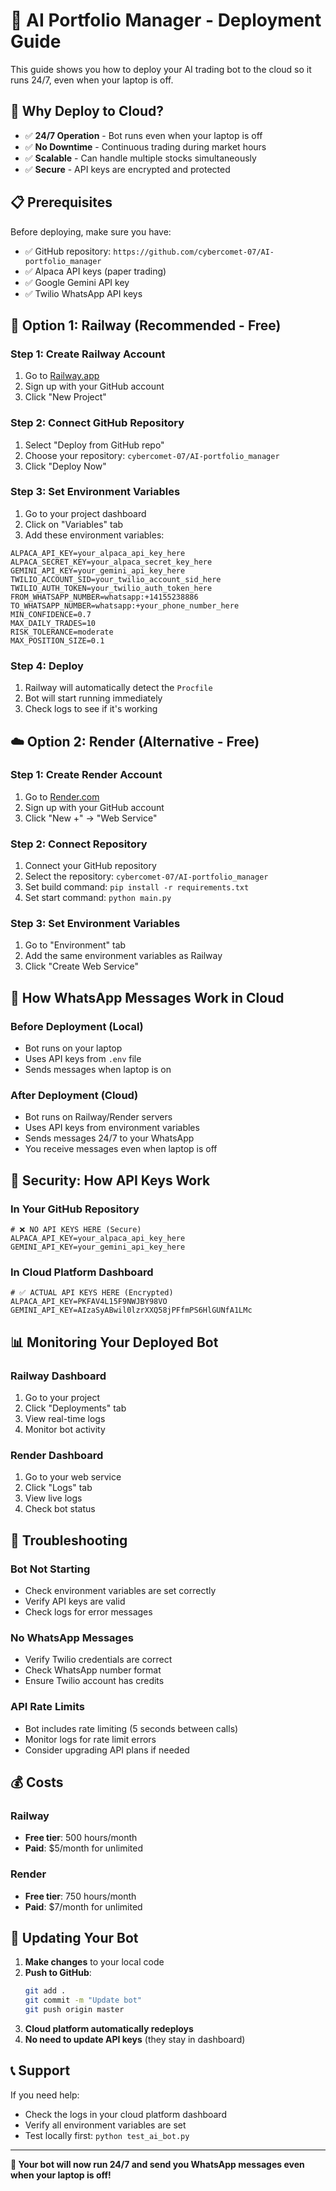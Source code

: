 # 🚀 AI Portfolio Manager - Deployment Guide

This guide shows you how to deploy your AI trading bot to the cloud so it runs 24/7, even when your laptop is off.

## 🌟 **Why Deploy to Cloud?**

- ✅ **24/7 Operation** - Bot runs even when your laptop is off
- ✅ **No Downtime** - Continuous trading during market hours
- ✅ **Scalable** - Can handle multiple stocks simultaneously
- ✅ **Secure** - API keys are encrypted and protected

## 📋 **Prerequisites**

Before deploying, make sure you have:
- ✅ GitHub repository: `https://github.com/cybercomet-07/AI-portfolio_manager`
- ✅ Alpaca API keys (paper trading)
- ✅ Google Gemini API key
- ✅ Twilio WhatsApp API keys

## 🚀 **Option 1: Railway (Recommended - Free)**

### Step 1: Create Railway Account
1. Go to [Railway.app](https://railway.app)
2. Sign up with your GitHub account
3. Click "New Project"

### Step 2: Connect GitHub Repository
1. Select "Deploy from GitHub repo"
2. Choose your repository: `cybercomet-07/AI-portfolio_manager`
3. Click "Deploy Now"

### Step 3: Set Environment Variables
1. Go to your project dashboard
2. Click on "Variables" tab
3. Add these environment variables:

```
ALPACA_API_KEY=your_alpaca_api_key_here
ALPACA_SECRET_KEY=your_alpaca_secret_key_here
GEMINI_API_KEY=your_gemini_api_key_here
TWILIO_ACCOUNT_SID=your_twilio_account_sid_here
TWILIO_AUTH_TOKEN=your_twilio_auth_token_here
FROM_WHATSAPP_NUMBER=whatsapp:+14155238886
TO_WHATSAPP_NUMBER=whatsapp:+your_phone_number_here
MIN_CONFIDENCE=0.7
MAX_DAILY_TRADES=10
RISK_TOLERANCE=moderate
MAX_POSITION_SIZE=0.1
```

### Step 4: Deploy
1. Railway will automatically detect the `Procfile`
2. Bot will start running immediately
3. Check logs to see if it's working

## ☁️ **Option 2: Render (Alternative - Free)**

### Step 1: Create Render Account
1. Go to [Render.com](https://render.com)
2. Sign up with your GitHub account
3. Click "New +" → "Web Service"

### Step 2: Connect Repository
1. Connect your GitHub repository
2. Select the repository: `cybercomet-07/AI-portfolio_manager`
3. Set build command: `pip install -r requirements.txt`
4. Set start command: `python main.py`

### Step 3: Set Environment Variables
1. Go to "Environment" tab
2. Add the same environment variables as Railway
3. Click "Create Web Service"

## 📱 **How WhatsApp Messages Work in Cloud**

### Before Deployment (Local)
- Bot runs on your laptop
- Uses API keys from `.env` file
- Sends messages when laptop is on

### After Deployment (Cloud)
- Bot runs on Railway/Render servers
- Uses API keys from environment variables
- Sends messages 24/7 to your WhatsApp
- You receive messages even when laptop is off

## 🔐 **Security: How API Keys Work**

### In Your GitHub Repository
```
# ❌ NO API KEYS HERE (Secure)
ALPACA_API_KEY=your_alpaca_api_key_here
GEMINI_API_KEY=your_gemini_api_key_here
```

### In Cloud Platform Dashboard
```
# ✅ ACTUAL API KEYS HERE (Encrypted)
ALPACA_API_KEY=PKFAV4L15F9NWJBY98VO
GEMINI_API_KEY=AIzaSyABwil0lzrXXQ58jPFfmPS6HlGUNfA1LMc
```

## 📊 **Monitoring Your Deployed Bot**

### Railway Dashboard
1. Go to your project
2. Click "Deployments" tab
3. View real-time logs
4. Monitor bot activity

### Render Dashboard
1. Go to your web service
2. Click "Logs" tab
3. View live logs
4. Check bot status

## 🚨 **Troubleshooting**

### Bot Not Starting
- Check environment variables are set correctly
- Verify API keys are valid
- Check logs for error messages

### No WhatsApp Messages
- Verify Twilio credentials are correct
- Check WhatsApp number format
- Ensure Twilio account has credits

### API Rate Limits
- Bot includes rate limiting (5 seconds between calls)
- Monitor logs for rate limit errors
- Consider upgrading API plans if needed

## 💰 **Costs**

### Railway
- **Free tier**: 500 hours/month
- **Paid**: $5/month for unlimited

### Render
- **Free tier**: 750 hours/month
- **Paid**: $7/month for unlimited

## 🔄 **Updating Your Bot**

1. **Make changes** to your local code
2. **Push to GitHub**:
   ```bash
   git add .
   git commit -m "Update bot"
   git push origin master
   ```
3. **Cloud platform automatically redeploys**
4. **No need to update API keys** (they stay in dashboard)

## 📞 **Support**

If you need help:
- Check the logs in your cloud platform dashboard
- Verify all environment variables are set
- Test locally first: `python test_ai_bot.py`

---

**🎉 Your bot will now run 24/7 and send you WhatsApp messages even when your laptop is off!**
